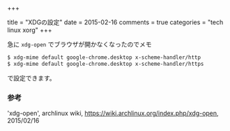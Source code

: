 +++

title = "XDGの設定"
date = 2015-02-16
comments = true
categories = "tech linux xorg"
+++

急に `xdg-open` でブラウザが開かなくなったのでメモ

```sh
$ xdg-mime default google-chrome.desktop x-scheme-handler/http
$ xdg-mime default google-chrome.desktop x-scheme-handler/https
```

で設定できます。

### 参考

'xdg-open', archlinux wiki, https://wiki.archlinux.org/index.php/xdg-open, 2015/02/16
